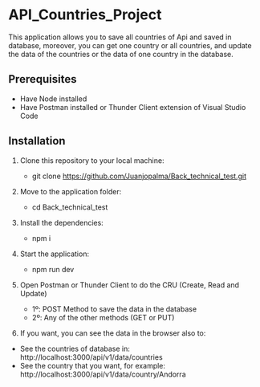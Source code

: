 # API_Countries_Project 

This application allows you to save all countries of Api and saved in database, moreover, you can get one country or all countries, and update the data of the countries or the data of one country in the database.

## Prerequisites
- Have Node installed
- Have Postman installed or Thunder Client extension of Visual Studio Code

## Installation
1. Clone this repository to your local machine: 
   - git clone https://github.com/Juanjopalma/Back_technical_test.git

2. Move to the application folder:
   - cd Back_technical_test

4. Install the dependencies:
   - npm i

5. Start the application:
   - npm run dev

6. Open Postman or Thunder Client to do the CRU (Create, Read and Update)
   - 1º: POST Method to save the data in the database
   - 2º: Any of the other methods (GET or PUT)

8. If you want, you can see the data in the browser also to:
  - See the countries of database in:   http://localhost:3000/api/v1/data/countries
  - See the country that you want, for example:  http://localhost:3000/api/v1/data/country/Andorra
